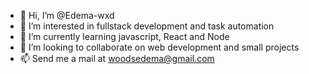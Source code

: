 - 👋 Hi, I’m @Edema-wxd
- 👀 I’m interested in fullstack development and task automation
- 🌱 I’m currently learning javascript, React and Node
- 💞️ I’m looking to collaborate on web development and small projects
- 📫 Send me a mail at woodsedema@gmail.com

<!---
Edema-wxd/Edema-wxd is a ✨ special ✨ repository because its `README.md` (this file) appears on your GitHub profile.
You can click the Preview link to take a look at your changes.
--->
